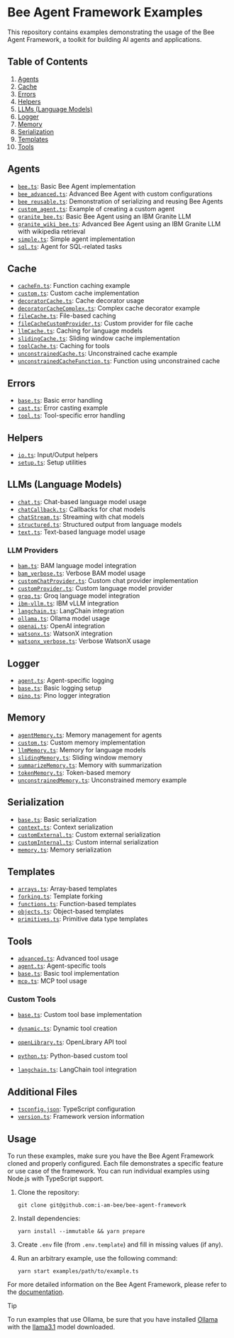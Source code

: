 # Bee Agent Framework Examples

This repository contains examples demonstrating the usage of the Bee Agent Framework, a toolkit for building AI agents and applications.

## Table of Contents

1. [Agents](#agents)
2. [Cache](#cache)
3. [Errors](#errors)
4. [Helpers](#helpers)
5. [LLMs (Language Models)](#llms-language-models)
6. [Logger](#logger)
7. [Memory](#memory)
8. [Serialization](#serialization)
9. [Templates](#templates)
10. [Tools](#tools)

## Agents

- [`bee.ts`](agents/bee.ts): Basic Bee Agent implementation
- [`bee_advanced.ts`](agents/bee_advanced.ts): Advanced Bee Agent with custom configurations
- [`bee_reusable.ts`](agents/bee_reusable.ts): Demonstration of serializing and reusing Bee Agents
- [`custom_agent.ts`](agents/custom_agent.ts): Example of creating a custom agent
- [`granite_bee.ts`](agents/granite/granite_bee.ts): Basic Bee Agent using an IBM Granite LLM
- [`granite_wiki_bee.ts`](agents/granite/granite_wiki_bee.ts): Advanced Bee Agent using an IBM Granite LLM with wikipedia retrieval
- [`simple.ts`](agents/simple.ts): Simple agent implementation
- [`sql.ts`](agents/sql.ts): Agent for SQL-related tasks

## Cache

- [`cacheFn.ts`](cache/cacheFn.ts): Function caching example
- [`custom.ts`](cache/custom.ts): Custom cache implementation
- [`decoratorCache.ts`](cache/decoratorCache.ts): Cache decorator usage
- [`decoratorCacheComplex.ts`](cache/decoratorCacheComplex.ts): Complex cache decorator example
- [`fileCache.ts`](cache/fileCache.ts): File-based caching
- [`fileCacheCustomProvider.ts`](cache/fileCacheCustomProvider.ts): Custom provider for file cache
- [`llmCache.ts`](cache/llmCache.ts): Caching for language models
- [`slidingCache.ts`](cache/slidingCache.ts): Sliding window cache implementation
- [`toolCache.ts`](cache/toolCache.ts): Caching for tools
- [`unconstrainedCache.ts`](cache/unconstrainedCache.ts): Unconstrained cache example
- [`unconstrainedCacheFunction.ts`](cache/unconstrainedCacheFunction.ts): Function using unconstrained cache

## Errors

- [`base.ts`](errors/base.ts): Basic error handling
- [`cast.ts`](errors/cast.ts): Error casting example
- [`tool.ts`](errors/tool.ts): Tool-specific error handling

## Helpers

- [`io.ts`](helpers/io.ts): Input/Output helpers
- [`setup.ts`](helpers/setup.ts): Setup utilities

## LLMs (Language Models)

- [`chat.ts`](llms/chat.ts): Chat-based language model usage
- [`chatCallback.ts`](llms/chatCallback.ts): Callbacks for chat models
- [`chatStream.ts`](llms/chatStream.ts): Streaming with chat models
- [`structured.ts`](llms/structured.ts): Structured output from language models
- [`text.ts`](llms/text.ts): Text-based language model usage

### LLM Providers

- [`bam.ts`](llms/providers/bam.ts): BAM language model integration
- [`bam_verbose.ts`](llms/providers/bam_verbose.ts): Verbose BAM model usage
- [`customChatProvider.ts`](llms/providers/customChatProvider.ts): Custom chat provider implementation
- [`customProvider.ts`](llms/providers/customProvider.ts): Custom language model provider
- [`groq.ts`](llms/providers/groq.ts): Groq language model integration
- [`ibm-vllm.ts`](llms/providers/ibm-vllm.ts): IBM vLLM integration
- [`langchain.ts`](llms/providers/langchain.ts): LangChain integration
- [`ollama.ts`](llms/providers/ollama.ts): Ollama model usage
- [`openai.ts`](llms/providers/openai.ts): OpenAI integration
- [`watsonx.ts`](llms/providers/watsonx.ts): WatsonX integration
- [`watsonx_verbose.ts`](llms/providers/watsonx_verbose.ts): Verbose WatsonX usage

## Logger

- [`agent.ts`](logger/agent.ts): Agent-specific logging
- [`base.ts`](logger/base.ts): Basic logging setup
- [`pino.ts`](logger/pino.ts): Pino logger integration

## Memory

- [`agentMemory.ts`](memory/agentMemory.ts): Memory management for agents
- [`custom.ts`](memory/custom.ts): Custom memory implementation
- [`llmMemory.ts`](memory/llmMemory.ts): Memory for language models
- [`slidingMemory.ts`](memory/slidingMemory.ts): Sliding window memory
- [`summarizeMemory.ts`](memory/summarizeMemory.ts): Memory with summarization
- [`tokenMemory.ts`](memory/tokenMemory.ts): Token-based memory
- [`unconstrainedMemory.ts`](memory/unconstrainedMemory.ts): Unconstrained memory example

## Serialization

- [`base.ts`](serialization/base.ts): Basic serialization
- [`context.ts`](serialization/context.ts): Context serialization
- [`customExternal.ts`](serialization/customExternal.ts): Custom external serialization
- [`customInternal.ts`](serialization/customInternal.ts): Custom internal serialization
- [`memory.ts`](serialization/memory.ts): Memory serialization

## Templates

- [`arrays.ts`](templates/arrays.ts): Array-based templates
- [`forking.ts`](templates/forking.ts): Template forking
- [`functions.ts`](templates/functions.ts): Function-based templates
- [`objects.ts`](templates/objects.ts): Object-based templates
- [`primitives.ts`](templates/primitives.ts): Primitive data type templates

## Tools

- [`advanced.ts`](tools/advanced.ts): Advanced tool usage
- [`agent.ts`](tools/agent.ts): Agent-specific tools
- [`base.ts`](tools/base.ts): Basic tool implementation
- [`mcp.ts`](tools/mcp.ts): MCP tool usage

### Custom Tools

- [`base.ts`](tools/custom/base.ts): Custom tool base implementation
- [`dynamic.ts`](tools/custom/dynamic.ts): Dynamic tool creation
- [`openLibrary.ts`](tools/custom/openLibrary.ts): OpenLibrary API tool
- [`python.ts`](tools/custom/python.ts): Python-based custom tool

- [`langchain.ts`](tools/langchain.ts): LangChain tool integration

## Additional Files

- [`tsconfig.json`](tsconfig.json): TypeScript configuration
- [`version.ts`](version.ts): Framework version information

## Usage

To run these examples, make sure you have the Bee Agent Framework cloned and properly configured. Each file demonstrates a specific feature or use case of the framework. You can run individual examples using Node.js with TypeScript support.

1. Clone the repository:
   ```
   git clone git@github.com:i-am-bee/bee-agent-framework
   ```
2. Install dependencies:
   ```
   yarn install --immutable && yarn prepare
   ```
3. Create `.env` file (from `.env.template`) and fill in missing values (if any).

4. Run an arbitrary example, use the following command:

   ```
   yarn start examples/path/to/example.ts
   ```

For more detailed information on the Bee Agent Framework, please refer to the [documentation](../docs/README.md).

> [!TIP]
>
> To run examples that use Ollama, be sure that you have installed [Ollama](https://ollama.com) with the [llama3.1](https://ollama.com/library/llama3.1) model downloaded.
